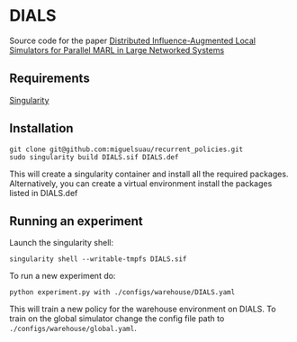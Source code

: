 # DIALS

Source code for the paper [Distributed Influence-Augmented Local Simulators for Parallel MARL in Large Networked Systems](https://openreview.net/forum?id=lKFOwaYNQlb)

## Requirements
[Singularity](https://sylabs.io/docs/)

## Installation
```console 
git clone git@github.com:miguelsuau/recurrent_policies.git
sudo singularity build DIALS.sif DIALS.def
```
This will create a singularity container and install all the required packages. Alternatively, you can create a virtual environment install the packages listed in DIALS.def

## Running an experiment
Launch the singularity shell:
```console
singularity shell --writable-tmpfs DIALS.sif
```
To run a new experiment do:
```console
python experiment.py with ./configs/warehouse/DIALS.yaml
```
This will train a new policy for the warehouse environment on DIALS. To train on the global simulator change the config file path to `./configs/warehouse/global.yaml`.
